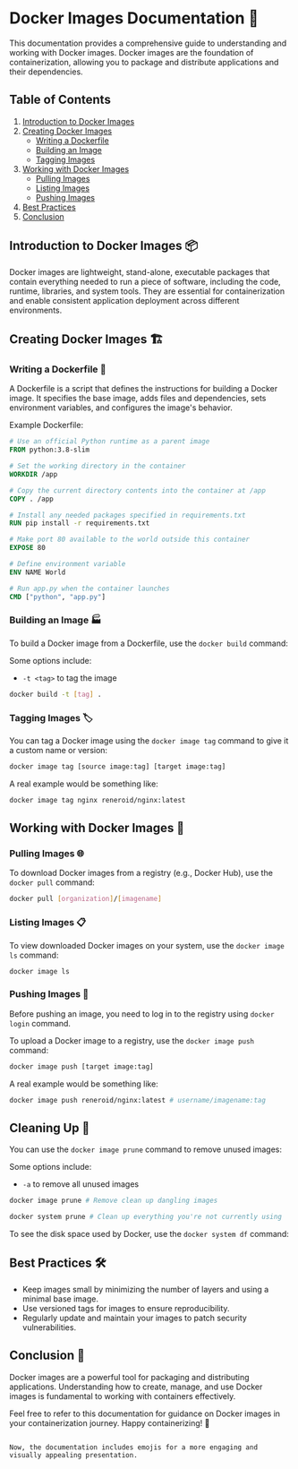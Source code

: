 # Docker Images Documentation 🐳

This documentation provides a comprehensive guide to understanding and working with Docker images. Docker images are the foundation of containerization, allowing you to package and distribute applications and their dependencies.

## Table of Contents

1. [Introduction to Docker Images](#introduction-to-docker-images-📦)
2. [Creating Docker Images](#creating-docker-images-🏗️)
   - [Writing a Dockerfile](#writing-a-dockerfile-📜)
   - [Building an Image](#building-an-image-🏭)
   - [Tagging Images](#tagging-images-🏷️)
3. [Working with Docker Images](#working-with-docker-images-🔄)
   - [Pulling Images](#pulling-images-🌐)
   - [Listing Images](#listing-images-📋)
   - [Pushing Images](#pushing-images-🚀)
4. [Best Practices](#best-practices-🛠️)
5. [Conclusion](#conclusion-🚀)

## Introduction to Docker Images 📦

Docker images are lightweight, stand-alone, executable packages that contain everything needed to run a piece of software, including the code, runtime, libraries, and system tools. They are essential for containerization and enable consistent application deployment across different environments.

## Creating Docker Images 🏗️

### Writing a Dockerfile 📜

A Dockerfile is a script that defines the instructions for building a Docker image. It specifies the base image, adds files and dependencies, sets environment variables, and configures the image's behavior.

Example Dockerfile:

```dockerfile
# Use an official Python runtime as a parent image
FROM python:3.8-slim

# Set the working directory in the container
WORKDIR /app

# Copy the current directory contents into the container at /app
COPY . /app

# Install any needed packages specified in requirements.txt
RUN pip install -r requirements.txt

# Make port 80 available to the world outside this container
EXPOSE 80

# Define environment variable
ENV NAME World

# Run app.py when the container launches
CMD ["python", "app.py"]
```

### Building an Image 🏭

To build a Docker image from a Dockerfile, use the `docker build` command:

Some options include:
- `-t <tag>` to tag the image

```bash
docker build -t [tag] .
```

### Tagging Images 🏷️

You can tag a Docker image using the `docker image tag` command to give it a custom name or version:

```bash
docker image tag [source image:tag] [target image:tag]
```

A real example would be something like: 
    
```bash
docker image tag nginx reneroid/nginx:latest
```

## Working with Docker Images 🔄

### Pulling Images 🌐

To download Docker images from a registry (e.g., Docker Hub), use the `docker pull` command:

```bash
docker pull [organization]/[imagename]
```

### Listing Images 📋

To view downloaded Docker images on your system, use the `docker image ls` command:

```bash
docker image ls
```

### Pushing Images 🚀
Before pushing an image, you need to log in to the registry using `docker login` command.

To upload a Docker image to a registry, use the `docker image push` command:

```bash
docker image push [target image:tag]
```

A real example would be something like: 
    
```bash
docker image push reneroid/nginx:latest # username/imagename:tag
```

## Cleaning Up 🧹
You can use the `docker image prune` command to remove unused images:

Some options include:
- `-a` to remove all unused images

```bash
docker image prune # Remove clean up dangling images
```

```bash
docker system prune # Clean up everything you're not currently using
```

To see the disk space used by Docker, use the `docker system df` command:
## Best Practices 🛠️

- Keep images small by minimizing the number of layers and using a minimal base image.
- Use versioned tags for images to ensure reproducibility.
- Regularly update and maintain your images to patch security vulnerabilities.

## Conclusion 🚀

Docker images are a powerful tool for packaging and distributing applications. Understanding how to create, manage, and use Docker images is fundamental to working with containers effectively.

Feel free to refer to this documentation for guidance on Docker images in your containerization journey. Happy containerizing! 🚀
```

Now, the documentation includes emojis for a more engaging and visually appealing presentation.